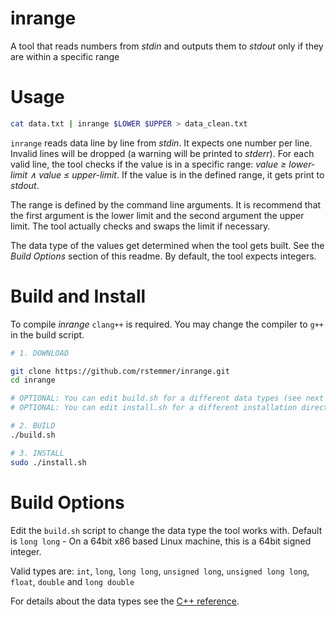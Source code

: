 # inrange
A tool that reads numbers from _stdin_ and outputs them to _stdout_ only if they are within a specific range

# Usage

```sh
cat data.txt | inrange $LOWER $UPPER > data_clean.txt
```

`inrange` reads data line by line from _stdin_.
It expects one number per line.
Invalid lines will be dropped (a warning will be printed to _stderr_).
For each valid line, the tool checks if the value is in a specific range: _value ≥ lower-limit ∧ value ≤ upper-limit_.
If the value is in the defined range, it gets print to _stdout_.

The range is defined by the command line arguments.
It is recommend that the first argument is the lower limit and the second argument the upper limit.
The tool actually checks and swaps the limit if necessary.

The data type of the values get determined when the tool gets built.
See the _Build Options_ section of this readme.
By default, the tool expects integers.


# Build and Install

To compile _inrange_ `clang++` is required.
You may change the compiler to `g++` in the build script.

```sh
# 1. DOWNLOAD

git clone https://github.com/rstemmer/inrange.git
cd inrange

# OPTIONAL: You can edit build.sh for a different data types (see next chapter, default is "long long")
# OPTIONAL: You can edit install.sh for a different installation directory (default is "/usr/local/bin")

# 2. BUILD
./build.sh

# 3. INSTALL
sudo ./install.sh
```

# Build Options

Edit the `build.sh` script to change the data type the tool works with.
Default is `long long` - On a 64bit x86 based Linux machine, this is a 64bit signed integer.

Valid types are: `int`, `long`, `long long`, `unsigned long`, `unsigned long long`, `float`, `double` and `long double`

For details about the data types see the [C++ reference](https://en.cppreference.com/w/cpp/language/types).


